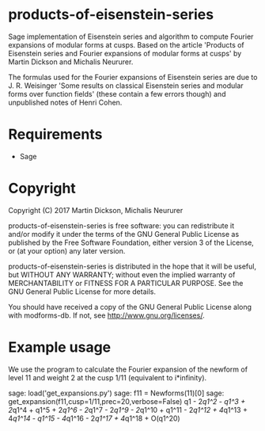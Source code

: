 products-of-eisenstein-series
===========

Sage implementation of Eisenstein series and algorithm to compute Fourier expansions of modular forms at cusps.
Based on the article 'Products of Eisenstein series and Fourier expansions of modular forms at cusps' by Martin Dickson and Michalis Neururer.

The formulas used for the Fourier expansions of Eisenstein series are due to J. R. Weisinger 'Some results on classical Eisenstein series and modular forms over function fields' (these contain a few errors though) and unpublished notes of Henri Cohen.

Requirements
============

* Sage

Copyright
===========
Copyright (C) 2017 Martin Dickson, Michalis Neururer

products-of-eisenstein-series is free software: you can redistribute it and/or modify
it under the terms of the GNU General Public License as published by
the Free Software Foundation, either version 3 of the License, or
(at your option) any later version.

products-of-eisenstein-series is distributed in the hope that it will be useful,
but WITHOUT ANY WARRANTY; without even the implied warranty of
MERCHANTABILITY or FITNESS FOR A PARTICULAR PURPOSE.  See the
GNU General Public License for more details.

You should have received a copy of the GNU General Public License
along with modforms-db.  If not, see <http://www.gnu.org/licenses/>.

Example usage
==============

We use the program to calculate the Fourier expansion of the newform of level 11 and weight 2 at the cusp 1/11 (equivalent to i*infinity).

sage: load('get_expansions.py')
sage: f11 = Newforms(11)[0]
sage: get_expansion(f11,cusp=1/11,prec=20,verbose=False)
q1 - 2*q1^2 - q1^3 + 2*q1^4 + q1^5 + 2*q1^6 - 2*q1^7 - 2*q1^9 - 2*q1^10 + q1^11 - 2*q1^12 + 4*q1^13 + 4*q1^14 - q1^15 - 4*q1^16 - 2*q1^17 + 4*q1^18 + O(q1^20)
